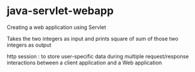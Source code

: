 # java-servlet-webapp
Creating a web application using Servlet

Takes the two integers as input and prints square of sum of those two integers as output

http session : to store user-specific data during multiple request/response interactions between a client application and a Web application
